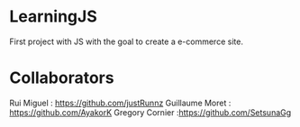 # LearningJS
First project with JS with the goal to create a e-commerce site.


# Collaborators
Rui Miguel : https://github.com/justRunnz
Guillaume Moret : https://github.com/AyakorK
Gregory Cornier :https://github.com/SetsunaGg

